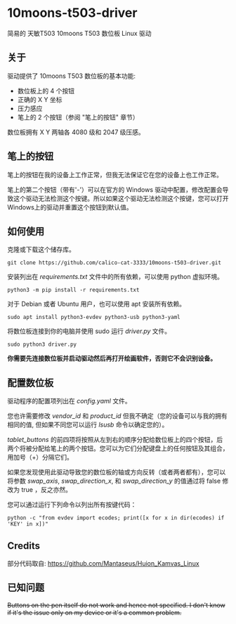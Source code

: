 # 10moons-t503-driver

简易的 天敏T503 10moons T503 数位板 Linux 驱动

## 关于

驱动提供了 10moons T503 数位板的基本功能:
* 数位板上的 4 个按钮
* 正确的 X Y 坐标
* 压力感应
* 笔上的 2 个按钮（参阅 "笔上的按钮" 章节）

数位板拥有 X Y 两轴各 4080 级和 2047 级压感。

## 笔上的按钮

笔上的按钮在我的设备上工作正常，但我无法保证它在您的设备上也工作正常。

笔上的第二个按钮（带有'-'）可以在官方的 Windows 驱动中配置，修改配置会导致这个驱动无法检测这个按键。所以如果这个驱动无法检测这个按键，您可以打开 Windows上的驱动并重置这个按钮到默认值。

## 如何使用

克隆或下载这个储存库。

```
git clone https://github.com/calico-cat-3333/10moons-t503-driver.git
```

安装列出在 _requirements.txt_ 文件中的所有依赖，可以使用 python 虚拟环境。

```
python3 -m pip install -r requirements.txt
```

对于 Debian 或者 Ubuntu 用户，也可以使用 apt 安装所有依赖。

```
sudo apt install python3-evdev python3-usb python3-yaml
```

将数位板连接到你的电脑并使用 sudo 运行 _driver.py_ 文件。

```
sudo python3 driver.py
```

**你需要先连接数位板并启动驱动然后再打开绘画软件，否则它不会识别设备。**

## 配置数位板

驱动程序的配置项列出在 _config.yaml_ 文件。

您也许需要修改 *vendor_id* 和 *product_id* 但我不确定（您的设备可以与我的拥有相同的值, 但如果不同您可以运行 *lsusb* 命令以确定您的）。

*tablet_buttons* 的前四项将按照从左到右的顺序分配给数位板上的四个按钮，后两个将被分配给笔上的两个按钮。您可以为它们分配键盘上的任何按钮及其组合，用加号（+）分隔它们。

如果您发现使用此驱动导致您的数位板的轴或方向反转（或者两者都有），您可以将参数 *swap_axis*, *swap_direction_x*, 和 *swap_direction_y* 的值通过将 false 修改为 true ，反之亦然。

您可以通过运行下列命令以列出所有按键代码：
```
python -c "from evdev import ecodes; print([x for x in dir(ecodes) if 'KEY' in x])"
```

## Credits

部分代码取自: https://github.com/Mantaseus/Huion_Kamvas_Linux

## 已知问题

~~Buttons on the pen itself do not work and hence not specified. I don't know if it's the issue only on my device or it's a common problem.~~
